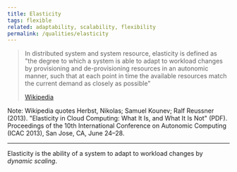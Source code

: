 ```yaml
---
title: Elasticity
tags: flexible
related: adaptability, scalability, flexibility
permalink: /qualities/elasticity
---
```


>In distributed system and system resource, elasticity is defined as "the degree to which a system is able to adapt to workload changes by provisioning and de-provisioning resources in an autonomic manner, such that at each point in time the available resources match the current demand as closely as possible"
>
> [Wikipedia](https://en.wikipedia.org/wiki/Elasticity_(system_resource))

Note: Wikipedia quotes Herbst, Nikolas; Samuel Kounev; Ralf Reussner (2013). "Elasticity in Cloud Computing: What It Is, and What It Is Not" (PDF). Proceedings of the 10th International Conference on Autonomic Computing (ICAC 2013), San Jose, CA, June 24–28.

<hr>

Elasticity is the ability of a system to adapt to workload changes by _dynamic scaling_.